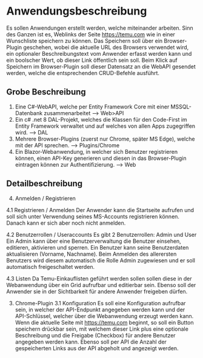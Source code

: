 # Anwendungsbeschreibung

Es sollen Anwendungen erstellt werden, welche miteinander arbeiten.
Sinn des Ganzen ist es, Weblinks der Seite https://temu.com wie in einer Wunschliste speichern zu können. Das Speichern soll über ein Browser-Plugin geschehen, wobei die aktuelle URL des Browsers verwendet wird, ein optionaler Beschreibungstext vom Anwender erfasst werden kann und ein boolscher Wert, ob dieser Link öffentlich sein soll.
Beim Klick auf Speichern im Browser-Plugin soll dieser Datensatz an die WebAPI gesendet werden, welche die entsprechenden CRUD-Befehle ausführt.

## Grobe Beschreibung

1. Eine C#-WebAPI, welche per Entity Framework Core mit einer MSSQL-Datenbank zusammenarbeitet --> Web>API
2. Ein c# .net 8 DAL-Projekt, welches die Klassen für den Code-First im Entity Framework verwaltet und auf welches von allen Apps zugegriffen wird. --> DAL
3. Mehrere Browser-Plugins (zuerst nur Chrome, später MS Edge), welche mit der API sprechen. --> Plugins/Chrome
4. Ein Blazor-Webanwendung, in welcher sich Benutzer registrieren können, einen API-Key generieren und diesen in das Browser-Plugin eintragen können zur Authentifizierung. --> Web

## Detailbeschreibung

4. Anmelden / Registrieren

4.1 Registrieren / Anmelden
Der Anwender kann die Startseite aufrufen und soll sich unter Verwendung seines MS-Accounts registrieren können. Danach kann er sich aber noch nicht anmelden.

4.2 Benutzerrollen / Useraccounts
Es gibt 2 Benutzerrollen: Admin und User
Ein Admin kann über eine Benutzerverwaltung die Benutzer einsehen, editieren, aktivieren und sperren.
Ein Benutzer kann seine Benutzerdaten aktualisieren (Vorname, Nachname).
Beim Anmelden des allerersten Benutzers wird diesem automatisch die Rolle Admin zugewiesen und er soll automatisch freigeschaltet werden.

4.3 Listen
Da Temu-Einkauflisten geführt werden sollen sollen diese in der Webanwendung über ein Grid aufrufbar und editierbar sein. Ebenso soll der Anwender sie in der Sichtbarkeit für andere Anwender freigeben dürfen.

3. Chrome-Plugin
   3.1 Konfiguration
   Es soll eine Konfiguration aufrufbar sein, in welcher der API-Endpunkt angegeben werden kann und der API-Schlüssel, welcher über die Webanwendung erzeugt werden kann.
   Wenn die aktuelle Seite mit https://temu.com beginnt, so soll ein Button speichern drückbar sein, mit welchem dieser Link plus eine optionale Beschreibung und die Freigabe (Checkbox) für andere Benutzer angegeben werden kann.
   Ebenso soll per API die Anzahl der gespeicherten Links aus der API abgeholt und angezeigt werden.
